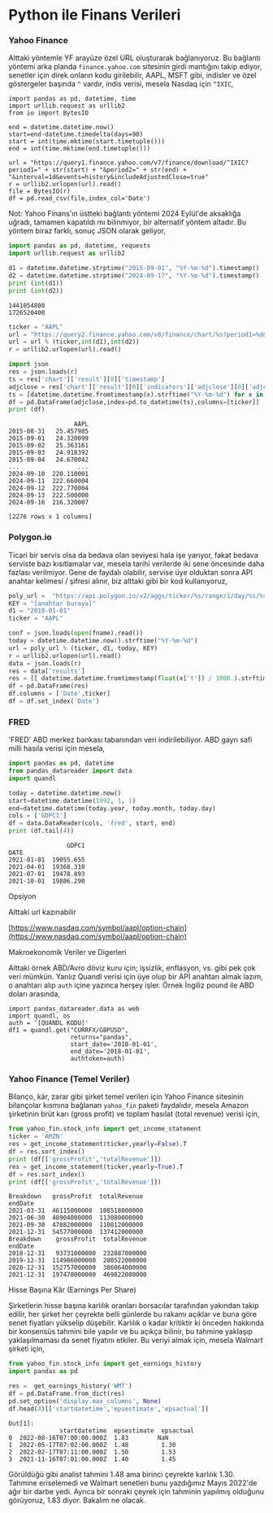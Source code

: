 # Python ile Finans Verileri

### Yahoo Finance

Alttaki yöntemle YF arayüze özel URL oluşturarak bağlanıyoruz. Bu
bağlantı yöntemi arka planda `finance.yahoo.com` sitesinin girdi
mantığını takip ediyor, senetler için direk onların kodu girilebilir,
AAPL, MSFT gibi, indisler ve özel göstergeler başında `^` vardır,
indis verisi, mesela Nasdaq için `^IXIC`,

```
import pandas as pd, datetime, time
import urllib.request as urllib2
from io import BytesIO

end = datetime.datetime.now()
start=end-datetime.timedelta(days=90)
start = int(time.mktime(start.timetuple()))
end = int(time.mktime(end.timetuple()))

url = "https://query1.finance.yahoo.com/v7/finance/download/^IXIC?period1=" + str(start) + "&period2=" + str(end) + "&interval=1d&events=history&includeAdjustedClose=true"
r = urllib2.urlopen(url).read()
file = BytesIO(r)
df = pd.read_csv(file,index_col='Date')
```

Not: Yahoo Finans'ın üstteki bağlantı yöntemi 2024 Eylül'de aksaklığa
uğradı, tamamen kapatıldı mı bilinmiyor, bir alternatif yöntem
altadır. Bu yöntem biraz farklı, sonuç JSON olarak geliyor,

```python
import pandas as pd, datetime, requests
import urllib.request as urllib2

d1 = datetime.datetime.strptime("2015-09-01", "%Y-%m-%d").timestamp()
d2 = datetime.datetime.strptime("2024-09-17", "%Y-%m-%d").timestamp()
print (int(d1))
print (int(d2))
```

```text
1441054800
1726520400
```

```python
ticker = "AAPL"
url = "https://query2.finance.yahoo.com/v8/finance/chart/%s?period1=%d&period2=%d&interval=1d&events=history&includeAdjustedClose=true" 
url = url % (ticker,int(d1),int(d2))
r = urllib2.urlopen(url).read()
```

```python
import json
res = json.loads(r)
ts = res['chart']['result'][0]['timestamp']
adjclose = res['chart']['result'][0]['indicators']['adjclose'][0]['adjclose']
ts = [datetime.datetime.fromtimestamp(x).strftime("%Y-%m-%d") for x in ts]
df = pd.DataFrame(adjclose,index=pd.to_datetime(ts),columns=[ticker])
print (df)
```

```text
                  AAPL
2015-08-31   25.457985
2015-09-01   24.320099
2015-09-02   25.363161
2015-09-03   24.918392
2015-09-04   24.670042
...                ...
2024-09-10  220.110001
2024-09-11  222.660004
2024-09-12  222.770004
2024-09-13  222.500000
2024-09-16  216.320007

[2276 rows x 1 columns]
```

### Polygon.io

Ticari bir servis olsa da bedava olan seviyesi hala işe yarıyor, fakat
bedava serviste bazı kısıtlamalar var, mesela tarihi verilerde iki
sene öncesinde daha fazlası verilmiyor. Gene de faydalı olabilir, servise
üye olduktan sonra API anahtar kelimesi / şifresi alınır, biz alttaki
gibi bir kod kullanıyoruz,

```python
poly_url =  "https://api.polygon.io/v2/aggs/ticker/%s/range/1/day/%s/%s?apiKey=%s"
KEY = "[anahtar buraya]"
d1 = "2018-01-01"
ticker = "AAPL"

conf = json.loads(open(fname).read())
today = datetime.datetime.now().strftime("%Y-%m-%d")
url = poly_url % (ticker, d1, today, KEY)
r = urllib2.urlopen(url).read()
data = json.loads(r)
res = data['results']
res = [[ datetime.datetime.fromtimestamp(float(x['t']) / 1000.).strftime("%Y-%m-%d"), x['c']] for x in res]
df = pd.DataFrame(res)
df.columns = ['Date',ticker]
df = df.set_index('Date')
```

### FRED

'FRED' ABD merkez bankası tabanından veri indirilebiliyor.  ABD gayrı
safi milli hasıla verisi için mesela,

```python
import pandas as pd, datetime
from pandas_datareader import data
import quandl

today = datetime.datetime.now()
start=datetime.datetime(1992, 1, 1)
end=datetime.datetime(today.year, today.month, today.day)
cols = ['GDPC1']
df = data.DataReader(cols, 'fred', start, end)
print (df.tail(4))
```

```text
                GDPC1
DATE                 
2021-01-01  19055.655
2021-04-01  19368.310
2021-07-01  19478.893
2021-10-01  19806.290
```

Opsiyon

Alttaki url kazınabilir

[https://www.nasdaq.com/symbol/aapl/option-chain](https://www.nasdaq.com/symbol/aapl/option-chain)

Makroekonomik Veriler ve Digerleri

Alttaki örnek ABD/Avro döviz kuru için; işsizlik, enflasyon, vs. gibi
pek çok veri mümkün. Yanlız Quandl verisi için üye olup bir APİ
anahtarı almak lazım, o anahtarı alıp `auth` içine yazınca herşey
işler. Örnek İngiliz pound ile ABD doları arasında,

```
import pandas_datareader.data as web
import quandl, os
auth = '[QUANDL KODU]'
df1 = quandl.get("CURRFX/GBPUSD",
                 returns="pandas",
                 start_date='2010-01-01',
                 end_date='2018-01-01',
                 authtoken=auth)
```

### Yahoo Finance (Temel Veriler)

Bilanço, kâr, zarar gibi şirket temel verileri için Yahoo Finance
sitesinin bilançolar kısmına bağlanan `yahoo_fin` paketi faydalıdır,
mesela Amazon şirketinin brüt karı (gross profit) ve toplam hasılat
(total revenue) verisi için,

```python
from yahoo_fin.stock_info import get_income_statement
ticker = 'AMZN'
res = get_income_statement(ticker,yearly=False).T
df = res.sort_index()
print (df[['grossProfit','totalRevenue']])
res = get_income_statement(ticker,yearly=True).T
df = res.sort_index()
print (df[['grossProfit','totalRevenue']])
```

```text
Breakdown   grossProfit  totalRevenue
endDate                              
2021-03-31  46115000000  108518000000
2021-06-30  48904000000  113080000000
2021-09-30  47882000000  110812000000
2021-12-31  54577000000  137412000000
Breakdown    grossProfit  totalRevenue
endDate                               
2018-12-31   93731000000  232887000000
2019-12-31  114986000000  280522000000
2020-12-31  152757000000  386064000000
2021-12-31  197478000000  469822000000
```

Hisse Başına Kâr (Earnings Per Share)

Şirketlerin hisse başına karlılık oranları borsacılar tarafından
yakından takip edilir, her şirket her çeyrekte belli günlerde bu
rakamı açıklar ve buna göre senet fiyatları yükselip düşebilir.
Karlılık o kadar kritiktir ki önceden hakkında bir konsensüs tahmini
bile yapılır ve bu açıkça bilinir, bu tahmine yaklaşıp yaklaşılmaması
da senet fiyatını etkiler. Bu veriyi almak için, mesela Walmart
şirketi için,

```python
from yahoo_fin.stock_info import get_earnings_history
import pandas as pd

res =  get_earnings_history('WMT')
df = pd.DataFrame.from_dict(res)
pd.set_option('display.max_columns', None)
df.head(4)[['startdatetime','epsestimate','epsactual']]
```

```text
Out[1]: 
              startdatetime  epsestimate  epsactual
0  2022-08-16T07:00:00.000Z  1.83        NaN       
1  2022-05-17T07:02:00.000Z  1.48         1.30     
2  2022-02-17T07:11:00.000Z  1.50         1.53     
3  2021-11-16T07:01:00.000Z  1.40         1.45     
```

Görüldüğü gibi analist tahmini 1.48 ama birinci çeyrekte karlılık 1.30.
Tahmine eriselemedi ve Walmart senetleri bunu yazdığımız Mayıs 2022'de
ağır bir darbe yedi. Ayrıca bir sonraki çeyrek için tahminin yapılmış olduğunu
görüyoruz, 1.83 diyor. Bakalım ne olacak.
